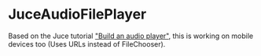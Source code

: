 # JuceAudioFilePlayer
Based on the Juce tutorial ["Build an audio player"](https://docs.juce.com/master/tutorial_playing_sound_files.html), this is working on mobile devices too (Uses URLs instead of FileChooser).
